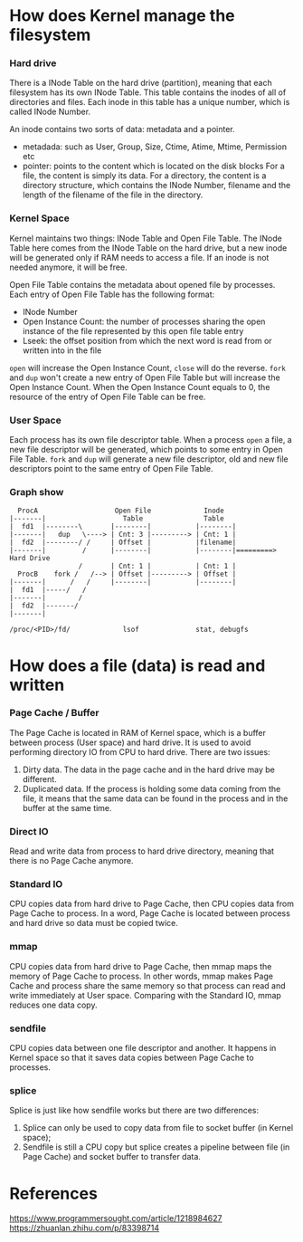 # How does Kernel manage the filesystem
### Hard drive
There is a INode Table on the hard drive (partition), meaning that each filesystem has its own INode Table. This table contains the inodes of all of directories and files. Each inode in this table has a unique number, which is called INode Number.

An inode contains two sorts of data: metadata and a pointer.
- metadada: such as User, Group, Size, Ctime, Atime, Mtime, Permission etc
- pointer: points to the content which is located on the disk blocks
For a file, the content is simply its data. For a directory, the content is a directory structure, which contains the INode Number, filename and the length of the filename of the file in the directory.

### Kernel Space
Kernel maintains two things: INode Table and Open File Table.
The INode Table here comes from the INode Table on the hard drive, but a new inode will be generated only if RAM needs to access a file. If an inode is not needed anymore, it will be free.

Open File Table contains the metadata about opened file by processes. Each entry of Open File Table has the following format:
- INode Number
- Open Instance Count: the number of processes sharing the open instance of the file represented by this open file table entry
- Lseek: the offset position from which the next word is read from or written into in the file

`open` will increase the Open Instance Count, `close` will do the reverse.
`fork` and `dup` won't create a new entry of Open File Table but will increase the Open Instance Count.
When the Open Instance Count equals to 0, the resource of the entry of Open File Table can be free.

### User Space
Each process has its own file descriptor table. When a process `open` a file, a new file descriptor will be generated, which points to some entry in Open File Table.
`fork` and `dup` will generate a new file descriptor, old and new file descriptors point to the same entry of Open File Table.

### Graph show
```
  ProcA                   Open File             Inode
|-------|                   Table               Table
|  fd1  |--------\       |--------|           |--------|
|-------|   dup   \----> | Cnt: 3 |---------> | Cnt: 1 |
|  fd2  |--------/ /     | Offset |           |filename|
|-------|         /      |--------|           |--------|=========> Hard Drive
                 /       | Cnt: 1 |           | Cnt: 1 |
  ProcB    fork /   /--> | Offset |---------> | Offset |
|-------|      /   /     |--------|           |--------|
|  fd1  |-----/   /
|-------|        /
|  fd2  |-------/
|-------|

/proc/<PID>/fd/             lsof              stat, debugfs
```

# How does a file (data) is read and written
### Page Cache / Buffer
The Page Cache is located in RAM of Kernel space, which is a buffer between process (User space) and hard drive. It is used to avoid performing directory IO from CPU to hard drive.
There are two issues:
1. Dirty data. The data in the page cache and in the hard drive may be different.
2. Duplicated data. If the process is holding some data coming from the file, it means that the same data can be found in the process and in the buffer at the same time.

### Direct IO
Read and write data from process to hard drive directory, meaning that there is no Page Cache anymore.

### Standard IO
CPU copies data from hard drive to Page Cache, then CPU copies data from Page Cache to process. In a word, Page Cache is located between process and hard drive so data must be copied twice.

### mmap
CPU copies data from hard drive to Page Cache, then mmap maps the memory of Page Cache to process. In other words, mmap makes Page Cache and process share the same memory so that process can read and write immediately at User space. Comparing with the Standard IO, mmap reduces one data copy.

### sendfile
CPU copies data between one file descriptor and another. It happens in Kernel space so that it saves data copies between Page Cache to processes.

### splice
Splice is just like how sendfile works but there are two differences:
1. Splice can only be used to copy data from file to socket buffer (in Kernel space);
2. Sendfile is still a CPU copy but splice creates a pipeline between file (in Page Cache) and socket buffer to transfer data.

# References
https://www.programmersought.com/article/1218984627<br>
https://zhuanlan.zhihu.com/p/83398714
